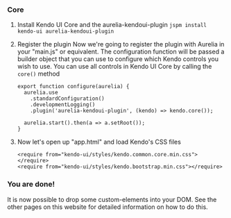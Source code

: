 ### Core

1. Install Kendo UI Core and the aurelia-kendoui-plugin
`jspm install kendo-ui aurelia-kendoui-plugin`

2. Register the plugin
Now we're going to register the plugin with Aurelia in your "main.js" or equivalent. The configuration function will be passed a builder object that you can use to configure which Kendo controls you wish to use. You can use all controls in Kendo UI Core by calling the `core()` method

    ```
    export function configure(aurelia) {
      aurelia.use
        .standardConfiguration()
        .developmentLogging()
        .plugin('aurelia-kendoui-plugin', (kendo) => kendo.core());

      aurelia.start().then(a => a.setRoot());
    }
    ```

3. Now let's open up "app.html" and load Kendo's CSS files

    ```
    <require from="kendo-ui/styles/kendo.common.core.min.css"></require>
    <require from="kendo-ui/styles/kendo.bootstrap.min.css"></require>
    ```


### You are done!
It is now possible to drop some custom-elements into your DOM. See the other pages on this website for detailed information on how to do this.
